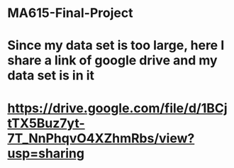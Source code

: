 # MA615-Final-Project
# Since my data set is too large, here I share a link of google drive and my data set is in it
# https://drive.google.com/file/d/1BCjtTX5Buz7yt-7T_NnPhqvO4XZhmRbs/view?usp=sharing
